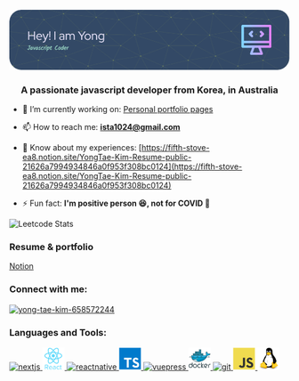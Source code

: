<!--
### Hi there 👋

**Y0ngTae-Kim/Y0ngTae-Kim** is a ✨ _special_ ✨ repository because its `README.md` (this file) appears on your GitHub profile.

Here are some ideas to get you started:

- 🔭 I’m currently working on ...
- 🌱 I’m currently learning ...
- 👯 I’m looking to collaborate on ...
- 🤔 I’m looking for help with ...
- 💬 Ask me about ...
- 📫 How to reach me: ...
- 😄 Pronouns: ...
- ⚡ Fun fact: ...
-->
![Header](./github_header_image.png)
<!--<h1 align="center">Hi 👋, I'm YongTae Kim</h1>-->
<h3 align="center">A passionate javascript developer from Korea, in Australia</h3>

<!--- 🔭 I’m currently working on: [Personal github pages](https://ista1024.github.io/)-->
- 🔭 I’m currently working on: [Personal portfolio pages](https://ista1024-nextjs.vercel.app/)

- 📫 How to reach me: **ista1024@gmail.com**

- 📄 Know about my experiences: [https://fifth-stove-ea8.notion.site/YongTae-Kim-Resume-public-21626a7994934846a0f953f308bc0124](https://fifth-stove-ea8.notion.site/YongTae-Kim-Resume-public-21626a7994934846a0f953f308bc0124)

- ⚡ Fun fact: **I'm positive person 😆, not for COVID 🥲**

![Leetcode Stats](https://leetcard.jacoblin.cool/ista1024?ext=heatmap)

### Resume & portfolio
[Notion](https://fifth-stove-ea8.notion.site/YongTae-Kim-Resume-public-21626a7994934846a0f953f308bc0124)

<h3 align="left">Connect with me:</h3>
<p align="left">
<a href="https://linkedin.com/in/yong-tae-kim-658572244" target="blank"><img align="center" src="https://raw.githubusercontent.com/rahuldkjain/github-profile-readme-generator/master/src/images/icons/Social/linked-in-alt.svg" alt="yong-tae-kim-658572244" height="30" width="40" /></a>
</p>

<h3 align="left">Languages and Tools:</h3>
<p align="left"> <a href="https://nextjs.org/" target="_blank" rel="noreferrer"> <img src="https://cdn.worldvectorlogo.com/logos/nextjs-2.svg" alt="nextjs" width="40" height="40"/> </a> <a href="https://reactjs.org/" target="_blank" rel="noreferrer"> <img src="https://raw.githubusercontent.com/devicons/devicon/master/icons/react/react-original-wordmark.svg" alt="react" width="40" height="40"/> </a> <a href="https://reactnative.dev/" target="_blank" rel="noreferrer"> <img src="https://reactnative.dev/img/header_logo.svg" alt="reactnative" width="40" height="40"/> </a> <a href="https://www.typescriptlang.org/" target="_blank" rel="noreferrer"> <img src="https://raw.githubusercontent.com/devicons/devicon/master/icons/typescript/typescript-original.svg" alt="typescript" width="40" height="40"/> </a> <a href="https://vuepress.vuejs.org/" target="_blank" rel="noreferrer"> <img src="https://raw.githubusercontent.com/AliasIO/wappalyzer/master/src/drivers/webextension/images/icons/VuePress.svg" alt="vuepress" width="40" height="40"/> </a> <a href="https://www.docker.com/" target="_blank" rel="noreferrer"> <img src="https://raw.githubusercontent.com/devicons/devicon/master/icons/docker/docker-original-wordmark.svg" alt="docker" width="40" height="40"/> </a> <a href="https://git-scm.com/" target="_blank" rel="noreferrer"> <img src="https://www.vectorlogo.zone/logos/git-scm/git-scm-icon.svg" alt="git" width="40" height="40"/> </a> <a href="https://developer.mozilla.org/en-US/docs/Web/JavaScript" target="_blank" rel="noreferrer"> <img src="https://raw.githubusercontent.com/devicons/devicon/master/icons/javascript/javascript-original.svg" alt="javascript" width="40" height="40"/> </a> <a href="https://www.linux.org/" target="_blank" rel="noreferrer"> <img src="https://raw.githubusercontent.com/devicons/devicon/master/icons/linux/linux-original.svg" alt="linux" width="40" height="40"/> </a> </p>

